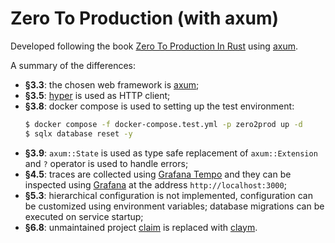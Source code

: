 # Zero To Production (with axum)

Developed following the book [Zero To Production In Rust](https://www.zero2prod.com/) using [axum](https://crates.io/crates/axum).


A summary of the differences:
  - **§3.3**: the chosen web framework is [axum](https://crates.io/crates/axum);
  - **§3.5**: [hyper](https://crates.io/crates/hyper) is used as HTTP client;
  - **§3.8**: docker compose is used to setting up the test environment:
    ```bash
    $ docker compose -f docker-compose.test.yml -p zero2prod up -d
    $ sqlx database reset -y
    ```
  - **§3.9**: `axum::State` is used as type safe replacement of `axum::Extension` and `?` operator is used to handle errors;
  - **§4.5**: traces are collected using [Grafana Tempo](https://grafana.com/oss/tempo/) and they can be inspected using [Grafana](https://grafana.com/) at the address `http://localhost:3000`;
  - **§5.3**: hierarchical configuration is not implemented, configuration can be customized using environment variables; database migrations can be executed on service startup;
  - **§6.8**: unmaintained project [claim](https://crates.io/crates/claim) is replaced with [claym](https://crates.io/crates/claym).
